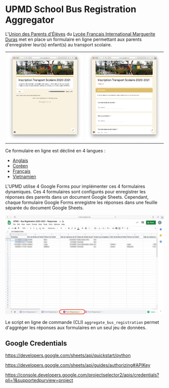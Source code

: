 # UPMD School Bus Registration Aggregator

L'[Union des Parents d'Élèves](https://www.upmd.fr) du [Lycée Français International Marguerite Duras](http://lfiduras.com) met en place un formulaire en ligne permettant aux parents d'enregistrer leur(s) enfant(s) au transport scolaire.

|                                               |                                               |
| --------------------------------------------- | --------------------------------------------- |
| ![](upmd_school_bus_registration_form_01.png) | ![](upmd_school_bus_registration_form_02.png) |

Ce formulaire en ligne est décliné en 4 langues :

- [Anglais](https://forms.gle/BPkmA9X2dGeuJmTX6)
- [Coréen](https://forms.gle/FE9iAGEfq4ksRCrY7)
- [Français](https://forms.gle/NH9g2W8xEXx3kBgd9)
- [Vietnamien](https://forms.gle/hSr5wPwrUGXqVuwr5)

L'UPMD utilise 4 Google Forms pour implémenter ces 4 formulaires dynamiques. Ces 4 formulaires sont configurés pour enregistrer les réponses des parents dans un document Google Sheets. Cependant, chaque formulaire Google Forms enregistre les réponses dans une feuille séparée du document Google Sheets.

![Réponses des Formulaires d'Inscription](upmd_school_bus_registration_forms_response.jpg)

Le script en ligne de commande (CLI) `aggregate_bus_registration` permet d'aggréger les réponses aux formulaires en un seul jeu de données.




## Google Credentials


https://developers.google.com/sheets/api/quickstart/python







https://developers.google.com/sheets/api/guides/authorizing#APIKey

https://console.developers.google.com/projectselector2/apis/credentials?pli=1&supportedpurview=project
